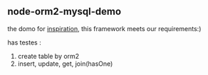 node-orm2-mysql-demo
----

the domo for [inspiration](https://github.com/hacke2/inspiration), this framework meets our requirements:)

has testes :

1. create table by orm2
2. insert, update, get, join(hasOne)


